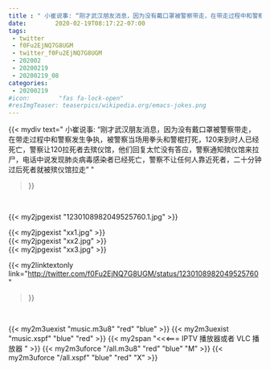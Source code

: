 ```yaml
---
title : " 小崔说事: “刚才武汉朋友消息，因为没有戴口罩被警察带走，在带走过程中和警察发生争执，被警察当场用拳头和警棍打死，120来到时人已经死亡，警察让120拉死者去殡仪馆，他们回复太忙没有答应，警察通知殡仪馆来拉尸，电话中说发现肺炎病毒感染者已经死亡，警察不让任何人靠近死者，二十分钟过后死者就被殡仪馆拉走”  "
date:        2020-02-19T08:17:22-07:00
tags:
 - twitter
 - f0Fu2EjNQ7G8UGM
 - twitter_f0Fu2EjNQ7G8UGM
 - 202002
 - 20200219
 - 20200219_08
categories:
 - 20200219
#icon:        "fas fa-lock-open"
#resImgTeaser: teaserpics/wikipedia.org/emacs-jokes.png
---
```


{{< mydiv text=" 小崔说事: “刚才武汉朋友消息，因为没有戴口罩被警察带走，在带走过程中和警察发生争执，被警察当场用拳头和警棍打死，120来到时人已经死亡，警察让120拉死者去殡仪馆，他们回复太忙没有答应，警察通知殡仪馆来拉尸，电话中说发现肺炎病毒感染者已经死亡，警察不让任何人靠近死者，二十分钟过后死者就被殡仪馆拉走”  "
>}}
<br>


 {{< my2jpgexist "1230108982049525760.1.jpg" >}}<br> 

{{< my2jpgexist "xx1.jpg" >}}<br>
{{< my2jpgexist "xx2.jpg" >}}<br>
{{< my2jpgexist "xx3.jpg" >}}<br>


{{< my2linktextonly link="http://twitter.com/f0Fu2EjNQ7G8UGM/status/1230108982049525760"
>}}


<br>

{{< my2m3uexist "music.m3u8" "red"  "blue" >}} {{< my2m3uexist "music.xspf" "blue" "red"  >}} {{< my2span "<<<=== IPTV 播放器或者 VLC 播放器 " >}} {{< my2m3uforce "/all.m3u8" "red"  "blue" "M" >}} {{< my2m3uforce "/all.xspf" "blue" "red"  "X" >}} 
